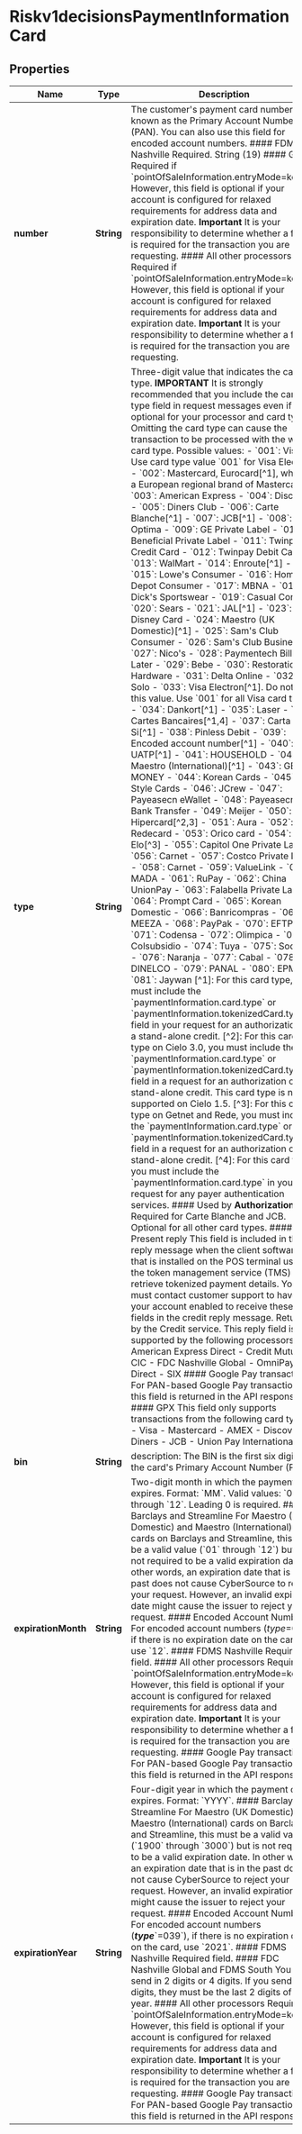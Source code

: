 
# Riskv1decisionsPaymentInformationCard

## Properties
Name | Type | Description | Notes
------------ | ------------- | ------------- | -------------
**number** | **String** | The customer&#39;s payment card number, also known as the Primary Account Number (PAN). You can also use this field for encoded account numbers.  #### FDMS Nashville Required. String (19)  #### GPX Required if &#x60;pointOfSaleInformation.entryMode&#x3D;keyed&#x60;. However, this field is optional if your account is configured for relaxed requirements for address data and expiration date. **Important** It is your responsibility to determine whether a field is required for the transaction you are requesting.  #### All other processors Required if &#x60;pointOfSaleInformation.entryMode&#x3D;keyed&#x60;. However, this field is optional if your account is configured for relaxed requirements for address data and expiration date. **Important** It is your responsibility to determine whether a field is required for the transaction you are requesting.  |  [optional]
**type** | **String** | Three-digit value that indicates the card type.  **IMPORTANT** It is strongly recommended that you include the card type field in request messages even if it is optional for your processor and card type. Omitting the card type can cause the transaction to be processed with the wrong card type.  Possible values: - &#x60;001&#x60;: Visa. Use card type value &#x60;001&#x60; for Visa Electron. - &#x60;002&#x60;: Mastercard, Eurocard[^1], which is a European regional brand of Mastercard. - &#x60;003&#x60;: American Express - &#x60;004&#x60;: Discover - &#x60;005&#x60;: Diners Club - &#x60;006&#x60;: Carte Blanche[^1] - &#x60;007&#x60;: JCB[^1] - &#x60;008&#x60;: Optima - &#x60;009&#x60;: GE Private Label - &#x60;010&#x60;: Beneficial Private Label - &#x60;011&#x60;: Twinpay Credit Card - &#x60;012&#x60;: Twinpay Debit Card - &#x60;013&#x60;: WalMart - &#x60;014&#x60;: Enroute[^1] - &#x60;015&#x60;: Lowe&#39;s Consumer - &#x60;016&#x60;: Home Depot Consumer - &#x60;017&#x60;: MBNA - &#x60;018&#x60;: Dick&#39;s Sportswear - &#x60;019&#x60;: Casual Corner - &#x60;020&#x60;: Sears - &#x60;021&#x60;: JAL[^1] - &#x60;023&#x60;: Disney Card - &#x60;024&#x60;: Maestro (UK Domestic)[^1] - &#x60;025&#x60;: Sam&#39;s Club Consumer - &#x60;026&#x60;: Sam&#39;s Club Business - &#x60;027&#x60;: Nico&#39;s - &#x60;028&#x60;: Paymentech Bill Me Later - &#x60;029&#x60;: Bebe - &#x60;030&#x60;: Restoration Hardware - &#x60;031&#x60;: Delta Online - &#x60;032&#x60;: Solo - &#x60;033&#x60;: Visa Electron[^1]. Do not use this value. Use &#x60;001&#x60; for all Visa card types. - &#x60;034&#x60;: Dankort[^1] - &#x60;035&#x60;: Laser - &#x60;036&#x60;: Cartes Bancaires[^1,4] - &#x60;037&#x60;: Carta Si[^1] - &#x60;038&#x60;: Pinless Debit - &#x60;039&#x60;: Encoded account number[^1] - &#x60;040&#x60;: UATP[^1] - &#x60;041&#x60;: HOUSEHOLD - &#x60;042&#x60;: Maestro (International)[^1] - &#x60;043&#x60;: GE MONEY - &#x60;044&#x60;: Korean Cards - &#x60;045&#x60;: Style Cards - &#x60;046&#x60;: JCrew - &#x60;047&#x60;: Payeasecn eWallet - &#x60;048&#x60;: Payeasecn Bank Transfer - &#x60;049&#x60;: Meijer - &#x60;050&#x60;: Hipercard[^2,3] - &#x60;051&#x60;: Aura - &#x60;052&#x60;: Redecard - &#x60;053&#x60;: Orico card - &#x60;054&#x60;: Elo[^3] - &#x60;055&#x60;: Capitol One Private Label - &#x60;056&#x60;: Carnet - &#x60;057&#x60;: Costco Private Label - &#x60;058&#x60;: Carnet - &#x60;059&#x60;: ValueLink - &#x60;060&#x60;: MADA - &#x60;061&#x60;: RuPay - &#x60;062&#x60;: China UnionPay - &#x60;063&#x60;: Falabella Private Label - &#x60;064&#x60;: Prompt Card - &#x60;065&#x60;: Korean Domestic - &#x60;066&#x60;: Banricompras - &#x60;067&#x60;: MEEZA - &#x60;068&#x60;: PayPak - &#x60;070&#x60;: EFTPOS - &#x60;071&#x60;: Codensa - &#x60;072&#x60;: Olimpica - &#x60;073&#x60;: Colsubsidio - &#x60;074&#x60;: Tuya - &#x60;075&#x60;: Sodexo - &#x60;076&#x60;: Naranja - &#x60;077&#x60;: Cabal - &#x60;078&#x60;: DINELCO - &#x60;079&#x60;: PANAL - &#x60;080&#x60;: EPM - &#x60;081&#x60;: Jaywan  [^1]: For this card type, you must include the &#x60;paymentInformation.card.type&#x60; or &#x60;paymentInformation.tokenizedCard.type&#x60; field in your request for an authorization or a stand-alone credit. [^2]: For this card type on Cielo 3.0, you must include the &#x60;paymentInformation.card.type&#x60; or &#x60;paymentInformation.tokenizedCard.type&#x60; field in a request for an authorization or a stand-alone credit. This card type is not supported on Cielo 1.5. [^3]: For this card type on Getnet and Rede, you must include the &#x60;paymentInformation.card.type&#x60; or &#x60;paymentInformation.tokenizedCard.type&#x60; field in a request for an authorization or a stand-alone credit. [^4]: For this card type, you must include the &#x60;paymentInformation.card.type&#x60; in your request for any payer authentication services.  #### Used by **Authorization** Required for Carte Blanche and JCB. Optional for all other card types.  #### Card Present reply This field is included in the reply message when the client software that is installed on the POS terminal uses the token management service (TMS) to retrieve tokenized payment details. You must contact customer support to have your account enabled to receive these fields in the credit reply message.  Returned by the Credit service.  This reply field is only supported by the following processors: - American Express Direct - Credit Mutuel-CIC - FDC Nashville Global - OmniPay Direct - SIX  #### Google Pay transactions For PAN-based Google Pay transactions, this field is returned in the API response.  #### GPX This field only supports transactions from the following card types: - Visa - Mastercard - AMEX - Discover - Diners - JCB - Union Pay International  |  [optional]
**bin** | **String** | description: The BIN is the first six digits of the card&#39;s Primary Account Number (PAN).  |  [optional]
**expirationMonth** | **String** | Two-digit month in which the payment card expires.  Format: &#x60;MM&#x60;.  Valid values: &#x60;01&#x60; through &#x60;12&#x60;. Leading 0 is required.  #### Barclays and Streamline For Maestro (UK Domestic) and Maestro (International) cards on Barclays and Streamline, this must be a valid value (&#x60;01&#x60; through &#x60;12&#x60;) but is not required to be a valid expiration date. In other words, an expiration date that is in the past does not cause CyberSource to reject your request. However, an invalid expiration date might cause the issuer to reject your request.  #### Encoded Account Numbers For encoded account numbers (_type_&#x3D;039), if there is no expiration date on the card, use &#x60;12&#x60;.  #### FDMS Nashville Required field.  #### All other processors Required if &#x60;pointOfSaleInformation.entryMode&#x3D;keyed&#x60;. However, this field is optional if your account is configured for relaxed requirements for address data and expiration date. **Important** It is your responsibility to determine whether a field is required for the transaction you are requesting.  #### Google Pay transactions For PAN-based Google Pay transactions, this field is returned in the API response.  |  [optional]
**expirationYear** | **String** | Four-digit year in which the payment card expires.  Format: &#x60;YYYY&#x60;.  #### Barclays and Streamline For Maestro (UK Domestic) and Maestro (International) cards on Barclays and Streamline, this must be a valid value (&#x60;1900&#x60; through &#x60;3000&#x60;) but is not required to be a valid expiration date. In other words, an expiration date that is in the past does not cause CyberSource to reject your request. However, an invalid expiration date might cause the issuer to reject your request.  #### Encoded Account Numbers For encoded account numbers (**_type_**&#x60;&#x3D;039&#x60;), if there is no expiration date on the card, use &#x60;2021&#x60;.  #### FDMS Nashville Required field.  #### FDC Nashville Global and FDMS South You can send in 2 digits or 4 digits. If you send in 2 digits, they must be the last 2 digits of the year.  #### All other processors Required if &#x60;pointOfSaleInformation.entryMode&#x3D;keyed&#x60;. However, this field is optional if your account is configured for relaxed requirements for address data and expiration date. **Important** It is your responsibility to determine whether a field is required for the transaction you are requesting.  #### Google Pay transactions For PAN-based Google Pay transactions, this field is returned in the API response.  |  [optional]



